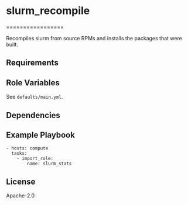 # slurm_recompile
=================

Recompiles slurm from source RPMs and installs the packages that were built.

Requirements
------------

Role Variables
--------------

See `defaults/main.yml`.

Dependencies
------------

Example Playbook
----------------

    - hosts: compute
      tasks:
        - import_role:
            name: slurm_stats


License
-------

Apache-2.0

